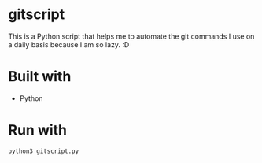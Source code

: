 # gitscript
This is a Python script that helps me to automate the git commands I use on a daily basis because I am so lazy. :D

# Built with
- Python 

# Run with 

` python3 gitscript.py `

